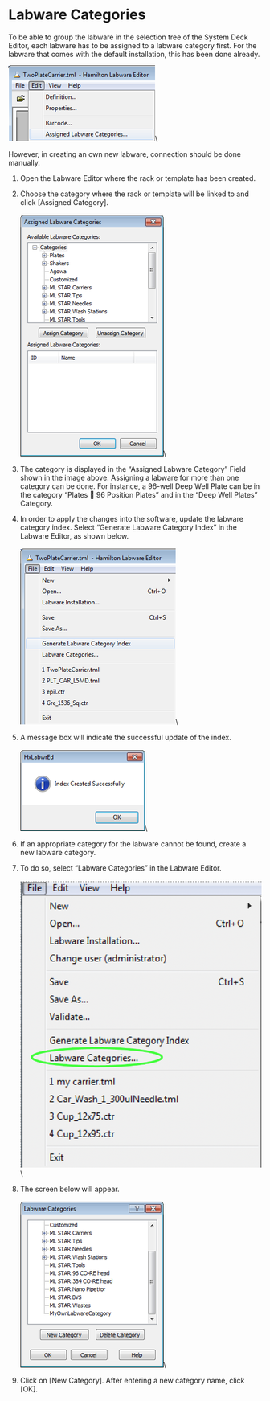 # Labware Categories

To be able to group the labware in the selection tree of the System Deck Editor, each labware has to be assigned to a labware category first. For the labware that comes with the default installation, this has been done already.

![](<../../.gitbook/assets/image (41) (1) (1).png>)\


However, in creating an own new labware, connection should be done manually.

1. Open the Labware Editor where the rack or template has been created.
2. Choose the category where the rack or template will be linked to and click \[Assigned Category].\
   \
   ![](<../../.gitbook/assets/image (42) (1) (1).png>)\

3. The category is displayed in the “Assigned Labware Category” Field shown in the image above. Assigning a labware for more than one category can be done. For instance, a 96-well Deep Well Plate can be in the category “Plates  96 Position Plates” and in the “Deep Well Plates” Category.
4. In order to apply the changes into the software, update the labware category index. Select “Generate Labware Category Index” in the Labware Editor, as shown below.\
   \
   ![](<../../.gitbook/assets/image (43) (1) (1).png>)\

5. A message box will indicate the successful update of the index.\
   \
   ![](<../../.gitbook/assets/image (44) (1) (1).png>)\

6. If an appropriate category for the labware cannot be found, create a new labware category.
7. To do so, select “Labware Categories” in the Labware Editor.\
   \
   ![](<../../.gitbook/assets/image (45) (1) (1).png>)\

8. The screen below will appear.\
   \
   ![](<../../.gitbook/assets/image (47) (1) (1).png>)\

9. Click on \[New Category]. After entering a new category name, click \[OK].

